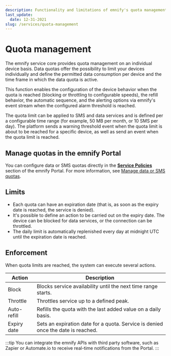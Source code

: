 ```yaml
---
description: Functionality and limitations of emnify's quota management for data and SMS
last_update: 
  date: 12-31-2021
slug: /services/quota-management
---
```


# Quota management

The emnify service core provides quota management on an individual device basis.
Data quotas offer the possibility to limit your devices individually and define the permitted data consumption per device and the time frame in which the data quota is active.

This function enables the configuration of the device behavior when the quota is reached (blocking or throttling to configurable speeds), the refill behavior, the automatic sequence, and the alerting options via emnify's event stream when the configured alarm threshold is reached.

The quota limit can be applied to SMS and data services and is defined per a configurable time range (for example, 50 MB per month, or 10 SMS per day).
The platform sends a warning threshold event when the quota limit is about to be reached for a specific device, as well as send an event when the quota limit is reached.

## Manage quotas in the emnify Portal

You can configure data or SMS quotas directly in the [**Service Policies**](https://portal.emnify.com/device-policies#service-policies) section of the emnify Portal.
For more information, see [Manage data or SMS quotas](/how-tos/manage-data-sms-quotas).

## Limits

- Each quota can have an expiration date (that is, as soon as the expiry date is reached, the service is denied).
- It's possible to define an action to be carried out on the expiry date.
The device can be blocked for data services, or the connection can be throttled.
- The daily limit is automatically replenished every day at midnight UTC until the expiration date is reached.

## Enforcement

When quota limits are reached, the system can execute several actions.

| Action       | Description  |
|--------------|--------------|
| Block        | Blocks service availability until the next time range starts. |
| Throttle     | Throttles service up to a defined peak. |
| Auto-refill  | Refills the quota with the last added value on a daily basis. |
| Expiry date  | Sets an expiration date for a quota. Service is denied once the date is reached. |

:::tip
You can integrate the emnify APIs with third party software, such as Zapier or Automate.io to receive real-time notifications from the Portal.
:::
